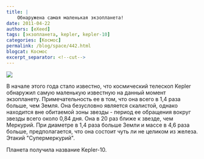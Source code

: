 ```yaml
---
title: |
    Обнаружена самая маленькая экзопланета!
date: 2011-04-22
authors: [eXeed]
tags: [экзопланета, kepler, kepler-10]
categories: [Космос]
permalink: /blog/space/442.html
blogcat: Космос
excerpt_separator: <!--cut-->
---
```



![](http://itw66.ru/uploads/images/00/00/03/2011/04/22/6dbc86.jpg)


В начале этого года стало известно, что космический телескоп Kepler обнаружил самую маленькую известную на данный момент экзопланету. Примечательность ее в том, что она всего в 1,4 раза больше, чем Земля. Она безусловно является скалистой, однако находится вне обитаемой зоны звезды - период ее обращения вокруг звезды всего около 0,84 дня. Она в 20 раз ближе к звезде, чем Меркурий. При диаметре в 1,4 раза больше Земли и массе в 4,6 раза больше, предполагается, что она состоит чуть ли не целиком из железа. Этакий "Супермеркурий". 

Планета получила название Kepler-10.
